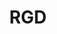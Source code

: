 ---
layout: post
title: "RGD"
category: portfolio
tags: illustration
thumbnail: /portfolio/thumbs/rgd.jpg
full: /portfolio/full/rgd.jpg
medium: Digital
orientation: portrait
description: -"Reddit Gets Drawn" A series of portraits being continually drawn for the popular and appropriately name subreddit, /r/redditgetsdrawn.
---